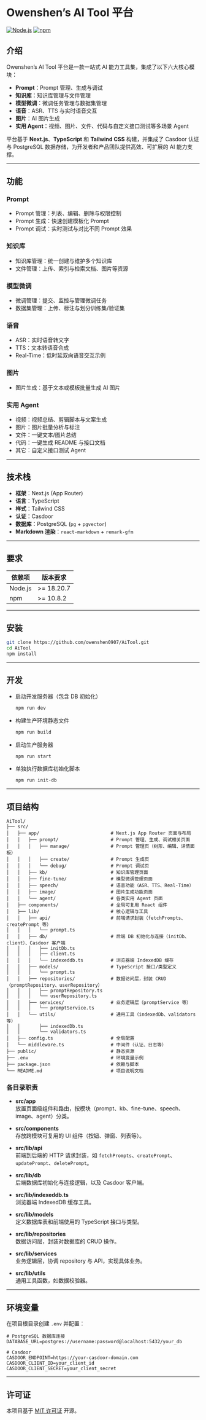 # Owenshen’s AI Tool 平台

[![Node.js](https://img.shields.io/badge/Node.js-v18.20.7-green)](https://nodejs.org/) [![npm](https://img.shields.io/badge/npm-v10.8.2-blue)](https://www.npmjs.com/)

## 介绍

Owenshen’s AI Tool 平台是一款一站式 AI 能力工具集，集成了以下六大核心模块：

- **Prompt**：Prompt 管理、生成与调试
- **知识库**：知识库管理与文件管理
- **模型微调**：微调任务管理与数据集管理
- **语音**：ASR、TTS 与实时语音交互
- **图片**：AI 图片生成
- **实用 Agent**：视频、图片、文件、代码与自定义接口测试等多场景 Agent

平台基于 **Next.js**、**TypeScript** 和 **Tailwind CSS** 构建，并集成了 Casdoor 认证与 PostgreSQL 数据存储，为开发者和产品团队提供高效、可扩展的 AI 能力支撑。

---

## 功能

### Prompt
- Prompt 管理：列表、编辑、删除与权限控制
- Prompt 生成：快速创建模板化 Prompt
- Prompt 调试：实时测试与对比不同 Prompt 效果

### 知识库
- 知识库管理：统一创建与维护多个知识库
- 文件管理：上传、索引与检索文档、图片等资源

### 模型微调
- 微调管理：提交、监控与管理微调任务
- 数据集管理：上传、标注与划分训练集/验证集

### 语音
- ASR：实时语音转文字
- TTS：文本转语音合成
- Real-Time：低时延双向语音交互示例

### 图片
- 图片生成：基于文本或模板批量生成 AI 图片

### 实用 Agent
- 视频：视频总结、剪辑脚本与文案生成
- 图片：图片批量分析与标注
- 文件：一键文本/图片总结
- 代码：一键生成 README 与接口文档
- 其它：自定义接口测试 Agent

---

## 技术栈

- **框架**：Next.js (App Router)
- **语言**：TypeScript
- **样式**：Tailwind CSS
- **认证**：Casdoor
- **数据库**：PostgreSQL (`pg` + `pgvector`)
- **Markdown 渲染**：`react-markdown` + `remark-gfm`

---

## 要求

| 依赖项  | 版本要求    |
| ------- | ----------- |
| Node.js | >= 18.20.7  |
| npm     | >= 10.8.2   |

---

## 安装

```bash
git clone https://github.com/owenshen0907/AiTool.git
cd AiTool
npm install
```

---

## 开发

- 启动开发服务器（包含 DB 初始化）
  ```bash
  npm run dev
  ```
- 构建生产环境静态文件
  ```bash
  npm run build
  ```
- 启动生产服务器
  ```bash
  npm run start
  ```
- 单独执行数据库初始化脚本
  ```bash
  npm run init-db
  ```

---

## 项目结构

```
AiTool/
├── src/
│   ├── app/                          # Next.js App Router 页面与布局
│   │   ├── prompt/                   # Prompt 管理、生成、调试相关页面
│   │   │   ├── manage/               # Prompt 管理页（树形、编辑、详情面板）
│   │   │   ├── create/               # Prompt 生成页
│   │   │   └── debug/                # Prompt 调试页
│   │   ├── kb/                       # 知识库管理页面
│   │   ├── fine-tune/                # 模型微调管理页面
│   │   ├── speech/                   # 语音功能（ASR、TTS、Real-Time）
│   │   ├── image/                    # 图片生成功能页面
│   │   └── agent/                    # 各类实用 Agent 页面
│   ├── components/                   # 全局可复用 React 组件
│   ├── lib/                          # 核心逻辑与工具
│   │   ├── api/                      # 前端请求封装（fetchPrompts、createPrompt 等）
│   │   │   └── prompt.ts
│   │   ├── db/                       # 后端 DB 初始化与连接（initDb、client）、Casdoor 客户端
│   │   │   ├── initDb.ts
│   │   │   ├── client.ts
│   │   │   └── indexeddb.ts          # 浏览器端 IndexedDB 缓存
│   │   ├── models/                   # TypeScript 接口/类型定义
│   │   │   └── prompt.ts
│   │   ├── repositories/             # 数据访问层，封装 CRUD（promptRepository、userRepository）
│   │   │   ├── promptRepository.ts
│   │   │   └── userRepository.ts
│   │   ├── services/                 # 业务逻辑层（promptService 等）
│   │   │   └── promptService.ts
│   │   └── utils/                    # 通用工具（indexedDb、validators 等）
│   │       ├── indexedDb.ts
│   │       └── validators.ts
│   ├── config.ts                     # 全局配置
│   └── middleware.ts                 # 中间件（认证、日志等）
├── public/                           # 静态资源
├── .env                              # 环境变量示例
├── package.json                      # 依赖与脚本
└── README.md                         # 项目说明文档
```  

### 各目录职责

- **src/app**  
  放置页面级组件和路由，按模块（prompt、kb、fine-tune、speech、image、agent）分类。

- **src/components**  
  存放跨模块可复用的 UI 组件（按钮、弹窗、列表等）。

- **src/lib/api**  
  前端到后端的 HTTP 请求封装，如 `fetchPrompts`、`createPrompt`、`updatePrompt`、`deletePrompt`。

- **src/lib/db**  
  后端数据库初始化与连接逻辑，以及 Casdoor 客户端。

- **src/lib/indexeddb.ts**  
  浏览器端 IndexedDB 缓存工具。

- **src/lib/models**  
  定义数据库表和前端使用的 TypeScript 接口与类型。

- **src/lib/repositories**  
  数据访问层，封装对数据库的 CRUD 操作。

- **src/lib/services**  
  业务逻辑层，协调 repository 与 API，实现具体业务。

- **src/lib/utils**  
  通用工具函数，如数据校验器。

---

## 环境变量

在项目根目录创建 `.env` 并配置：

```env
# PostgreSQL 数据库连接
DATABASE_URL=postgres://username:password@localhost:5432/your_db

# Casdoor
CASDOOR_ENDPOINT=https://your-casdoor-domain.com
CASDOOR_CLIENT_ID=your_client_id
CASDOOR_CLIENT_SECRET=your_client_secret
```

---

## 许可证

本项目基于 [MIT 许可证](https://opensource.org/licenses/MIT) 开源。
